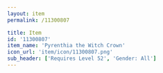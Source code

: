 ```yaml
---
layout: item
permalink: /11300807

title: Item
id: '11300807'
item_name: 'Pyrenthia the Witch Crown'
icon_url: 'item/icon/11300807.png'
sub_header: ['Requires Level 52', 'Gender: All']
---
```

